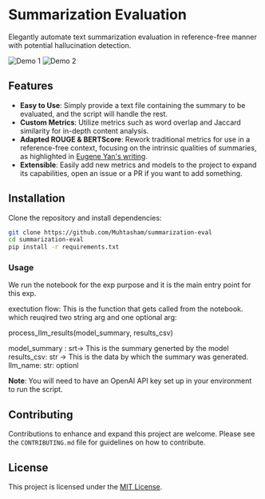 
# Summarization Evaluation

Elegantly automate text summarization evaluation in reference-free manner with potential hallucination detection.

![Demo 1](assets/demo1.png)
![Demo 2](assets/demo2.png)

## Features

- **Easy to Use**: Simply provide a text file containing the summary to be evaluated, and the script will handle the rest.
- **Custom Metrics**: Utilize metrics such as word overlap and Jaccard similarity for in-depth content analysis.
- **Adapted ROUGE & BERTScore**: Rework traditional metrics for use in a reference-free context, focusing on the intrinsic qualities of summaries, as highlighted in [Eugene Yan's writing](https://eugeneyan.com/writing/abstractive/).
- **Extensible**: Easily add new metrics and models to the project to expand its capabilities, open an issue or a PR if you want to add something.

## Installation

Clone the repository and install dependencies:

```bash
git clone https://github.com/Muhtasham/summarization-eval
cd summarization-eval
pip install -r requirements.txt
```

### Usage

We run the notebook for the exp purpose and it is the main entry point for this exp.

exectution flow: This is the function that gets called from the notebook. which reuqired two string arg and one optional arg:

process_llm_results(model_summary, results_csv)

model_summary : srt-> This is the summary generted by the model
results_csv: str -> This is the data by which the summary was generated.
llm_name: str: optionl

**Note**: You will need to have an OpenAI API key set up in your environment to run the script.

## Contributing

Contributions to enhance and expand this project are welcome. Please see the `CONTRIBUTING.md` file for guidelines on how to contribute.

## License

This project is licensed under the [MIT License](LICENSE).
